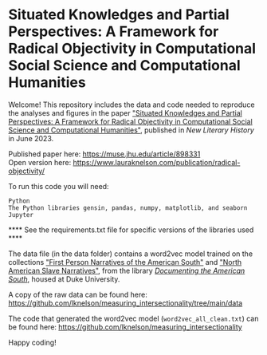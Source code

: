# Situated Knowledges and Partial Perspectives:  A Framework for Radical Objectivity in Computational Social Science and Computational Humanities

Welcome! This repository includes the data and code needed to reproduce the analyses and figures in the paper ["Situated Knowledges and Partial Perspectives:  A Framework for Radical Objectivity in Computational Social Science and Computational Humanities"](https://www.lauraknelson.com/publication/radical-objectivity/), published in *New Literary History* in June 2023.  

Published paper here: https://muse.jhu.edu/article/898331  
Open version here: https://www.lauraknelson.com/publication/radical-objectivity/  

To run this code you will need:

    Python
    The Python libraries gensin, pandas, numpy, matplotlib, and seaborn
    Jupyter

**** See the requirements.txt file for specific versions of the libraries used ****

The data file (in the data folder) contains a word2vec model trained on the collections ["First Person Narratives of the American South"](https://docsouth.unc.edu/fpn/) and ["North American Slave Narratives"](https://docsouth.unc.edu/neh/), from the library [*Documenting the American South*](https://docsouth.unc.edu/index.html), housed at Duke University.

A copy of the raw data can be found here: https://github.com/lknelson/measuring_intersectionality/tree/main/data

The code that generated the word2vec model (`word2vec_all_clean.txt`) can be found here: https://github.com/lknelson/measuring_intersectionality

Happy coding!
